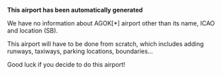 **This airport has been automatically generated**

We have no information about AGOK[*] airport other than its name, ICAO and location (SB).

This airport will have to be done from scratch, which includes adding runways, taxiways, parking locations, boundaries...

Good luck if you decide to do this airport!